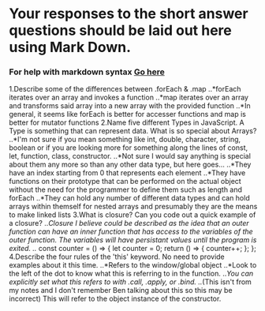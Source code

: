 # Your responses to the short answer questions should be laid out here using Mark Down.
### For help with markdown syntax [Go here](https://github.com/adam-p/markdown-here/wiki/Markdown-Cheatsheet)

1.Describe some of the differences between .forEach & .map
..*forEach iterates over an array and invokes a function
..*map iterates over an array and transforms said array into a new array with the provided function
..*In general, it seems like forEach is better for accesser functions and map is better for mutator functions
2.Name five different Types in JavaScript. A Type is something that can represent data. What is so special 
about Arrays?
..*I'm not sure if you mean something like int, double, character, string, boolean or if you are looking more for
something along the lines of const, let, function, class, constructor.
..*Not sure I would say anything is special about them any more so than any other data type, but here goes...
..*They have an index starting from 0 that represents each element
..*They have functions on their prototype that can be performed on the actual object without the need for the 
programmer to define them such as length and forEach
..*They can hold any number of different data types and can hold arrays within themself for nested arrays and 
presumably they are the means to make linked lists
3.What is closure? Can you code out a quick example of a closure?
..*Closure I believe could be described as the idea that an outer function can have an inner function that has 
access to the variables of the outer function.  The variables will have persistant values until the program is 
exited.
..*
const counter = () => {
	let counter = 0;
	return () => {
		counter++;
	};
};
4.Describe the four rules of the 'this' keyword. No need to provide examples about it this time.
..*Refers to the window/global object
..*Look to the left of the dot to know what this is referring to in the function.
..*You can explicitly set what this refers to with .call, .apply, or .bind.
..*(This isn't from my notes and I don't remember Ben talking about this so this may be incorrect) This 
will refer to the object instance of the constructor.